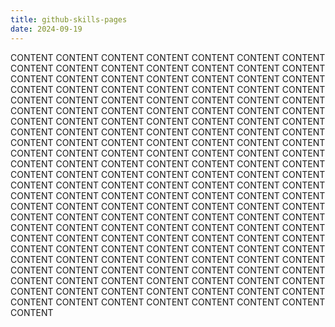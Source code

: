 ```yaml
---
title: github-skills-pages
date: 2024-09-19
---
```

CONTENT CONTENT CONTENT CONTENT CONTENT CONTENT CONTENT CONTENT CONTENT CONTENT CONTENT CONTENT CONTENT CONTENT CONTENT CONTENT CONTENT CONTENT CONTENT CONTENT CONTENT CONTENT CONTENT CONTENT CONTENT CONTENT CONTENT CONTENT CONTENT CONTENT CONTENT CONTENT CONTENT CONTENT CONTENT CONTENT CONTENT CONTENT CONTENT CONTENT CONTENT CONTENT CONTENT CONTENT CONTENT CONTENT CONTENT CONTENT CONTENT CONTENT CONTENT CONTENT CONTENT CONTENT CONTENT CONTENT CONTENT CONTENT CONTENT CONTENT CONTENT CONTENT CONTENT CONTENT CONTENT CONTENT CONTENT CONTENT CONTENT CONTENT CONTENT CONTENT CONTENT CONTENT CONTENT CONTENT CONTENT CONTENT CONTENT CONTENT CONTENT CONTENT CONTENT CONTENT CONTENT CONTENT CONTENT CONTENT CONTENT CONTENT CONTENT CONTENT CONTENT CONTENT CONTENT CONTENT CONTENT CONTENT CONTENT CONTENT CONTENT CONTENT CONTENT CONTENT CONTENT CONTENT CONTENT CONTENT CONTENT CONTENT CONTENT CONTENT CONTENT CONTENT CONTENT CONTENT CONTENT CONTENT CONTENT CONTENT CONTENT CONTENT CONTENT CONTENT CONTENT CONTENT CONTENT CONTENT CONTENT CONTENT CONTENT CONTENT CONTENT CONTENT CONTENT CONTENT CONTENT CONTENT CONTENT CONTENT CONTENT CONTENT CONTENT CONTENT CONTENT CONTENT CONTENT CONTENT CONTENT CONTENT CONTENT CONTENT CONTENT CONTENT CONTENT CONTENT CONTENT CONTENT CONTENT CONTENT CONTENT CONTENT CONTENT CONTENT CONTENT CONTENT CONTENT CONTENT CONTENT
